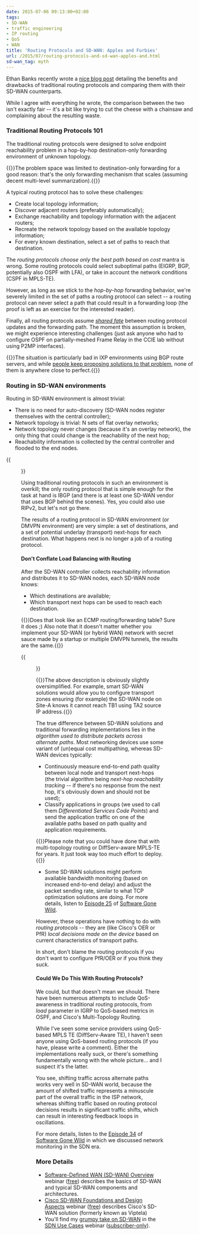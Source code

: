 ```yaml
---
date: 2015-07-06 09:13:00+02:00
tags:
- SD-WAN
- traffic engineering
- IP routing
- QoS
- WAN
title: 'Routing Protocols and SD-WAN: Apples and Furbies'
url: /2015/07/routing-protocols-and-sd-wan-apples-and.html
sd-wan_tag: myth
---
```

Ethan Banks recently wrote a [nice blog post](https://packetpushers.net/blog/sd-wan-gives-us-the-best-path-we-always-wanted/) detailing the benefits and drawbacks of traditional routing protocols and comparing them with their SD-WAN counterparts.

While I agree with everything he wrote, the comparison between the two isn't exactly fair -- it's a bit like trying to cut the cheese with a chainsaw and complaining about the resulting waste.
<!--more-->
### Traditional Routing Protocols 101

The traditional routing protocols were designed to solve endpoint reachability problem in a hop-by-hop destination-only forwarding environment of unknown topology.

{{<note info>}}The problem space was limited to destination-only forwarding for a good reason: that's the only forwarding mechanism that scales (assuming decent multi-level summarization).{{</note>}}

A typical routing protocol has to solve these challenges:

-   Create local topology information;
-   Discover adjacent routers (preferably automatically);
-   Exchange reachability and topology information with the adjacent routers;
-   Recreate the network topology based on the available topology information;
-   For every known destination, select a set of paths to reach that destination.

The *routing protocols choose only the best path based on cost* mantra is wrong. Some routing protocols could select suboptimal paths (EIGRP, BGP, potentially also OSPF with LFA), or take in account the network conditions (CSPF in MPLS-TE).

However, as long as we stick to the *hop-by-hop* forwarding behavior, we're severely limited in the set of paths a routing protocol can select -- a routing protocol can never select a path that could result in a forwarding loop (the proof is left as an exercise for the interested reader).

Finally, all routing protocols assume [*shared fate*](/2014/08/fate-sharing-in-ip-networks.html) between routing protocol updates and the forwarding path. The moment this assumption is broken, we might experience interesting challenges (just ask anyone who had to configure OSPF on partially-meshed Frame Relay in the CCIE lab without using P2MP interfaces).

{{<note>}}The situation is particularly bad in IXP environments using BGP route servers, and while [people keep proposing solutions to that problem](https://ripe70.ripe.net/archives/video/11/), none of them is anywhere close to perfect.{{</note>}}

### Routing in SD-WAN environments

Routing in SD-WAN environment is almost trivial:

-   There is no need for auto-discovery (SD-WAN nodes register themselves with the central controller);
-   Network topology is trivial: N sets of flat overlay networks;
-   Network topology never changes (because it's an overlay network), the only thing that could change is the reachability of the next hop;
-   Reachability information is collected by the central controller and flooded to the end nodes.

{{<figure src="/2015/07/s1600-SD-WAN+Routing+Protocols.png" caption="SD-WAN routing protocols">}}

Using traditional routing protocols in such an environment is overkill; the only routing protocol that is simple enough for the task at hand is IBGP (and there is at least one SD-WAN vendor that uses BGP behind the scenes). Yes, you could also use RIPv2, but let's not go there.

The results of a routing protocol in SD-WAN environment (or DMVPN environment) are very simple: a set of destinations, and a set of potential underlay (transport) next-hops for each destination. What happens next is no longer a job of a routing protocol.

#### Don't Conflate Load Balancing with Routing

After the SD-WAN controller collects reachability information and distributes it to SD-WAN nodes, each SD-WAN node knows:

-   Which destinations are available;
-   Which transport next hops can be used to reach each destination.

{{<note info>}}Does that look like an ECMP routing/forwarding table? Sure it does ;) Also note that it doesn't matter whether you implement your SD-WAN (or hybrid WAN) network with secret sauce made by a startup or multiple DMVPN tunnels, the results are the same.{{</note>}}

{{<figure src="/2015/07/s1600-SD-WAN+IP+SLA.png" caption="Load balancing in SD-WAN environment">}}

{{<note warn>}}The above description is obviously slightly oversimplified. For example, smart SD-WAN solutions would allow you to configure transport zones ensuring (for example) the SD-WAN node on Site-A knows it cannot reach TB1 using TA2 source IP address.{{</note>}}

The true difference between SD-WAN solutions and traditional forwarding implementations lies in the *algorithm used to distribute packets across alternate paths*. Most networking devices use some variant of (un)equal cost multipathing, whereas SD-WAN devices typically:

-   Continuously measure end-to-end path quality between local node and transport next-hops (the trivial algorithm being *next-hop reachability tracking* -- if there's no response from the next hop, it's obviously down and should not be used);
-   Classify applications in groups (we used to call them *Differentiated Services Code Points*) and send the application traffic on one of the available paths based on path quality and application requirements.

{{<note info>}}Please note that you could have done that with multi-topology routing or DiffServ-aware MPLS-TE for years. It just took way too much effort to deploy.{{</note>}}

-   Some SD-WAN solutions might perform available bandwidth monitoring (based on increased end-to-end delay) and adjust the packet sending rate, similar to what TCP optimization solutions are doing. For more details, listen to [Episode 25](/2015/03/tcp-optimization-with-juho-snellman-on.html) of [Software Gone Wild](http://www.ipspace.net/Podcast/Software_Gone_Wild).

However, these operations have nothing to do with *routing protocols* -- they are (like Cisco's OER or PfR) *local decisions made on the device* based on current characteristics of transport paths.

In short, don't blame the routing protocols if you don't want to configure PfR/OER or if you think they suck.

#### Could We Do This With Routing Protocols?

We could, but that doesn't mean we should. There have been numerous attempts to include QoS-awareness in traditional routing protocols, from *load* parameter in IGRP to QoS-based metrics in OSPF, and Cisco's Multi-Topology Routing.

While I've seen some service providers using QoS-based MPLS TE (DiffServ-Aware TE), I haven't seen anyone using QoS-based routing protocols (if you have, please write a comment). Either the implementations really suck, or there's something fundamentally wrong with the whole picture... and I suspect it's the latter.

You see, shifting traffic across alternate paths works very well in SD-WAN world, because the amount of shifted traffic represents a minuscule part of the overall traffic in the ISP network, whereas shifting traffic based on routing protocol decisions results in significant traffic shifts, which can result in interesting feedback loops in oscillations.

For more details, listen to the [Episode 34](/2015/05/network-monitoring-in-sdn-era-on.html) of [Software Gone Wild](http://www.ipspace.net/Podcast/Software_Gone_Wild) in which we discussed network monitoring in the SDN era.

### More Details

* [Software-Defined WAN (SD-WAN) Overview](https://www.ipspace.net/SD-WAN_Overview) webinar ([free](https://www.ipspace.net/Subscription/Free)) describes the basics of SD-WAN and typical SD-WAN components and architectures.
* [Cisco SD-WAN Foundations and Design Aspects](https://www.ipspace.net/Cisco_SD-WAN_Foundations_and_Design_Aspects) webinar ([free](https://www.ipspace.net/Subscription/Free)) describes Cisco's SD-WAN solution (formerly known as Viptela)
* You'll find my [grumpy take on SD-WAN](https://my.ipspace.net/bin/list?id=SDNUseCases#WAN) in the [SDN Use Cases](http://www.ipspace.net/SDNUseCases) webinar ([subscriber-only](https://www.ipspace.net/Subscription)).
